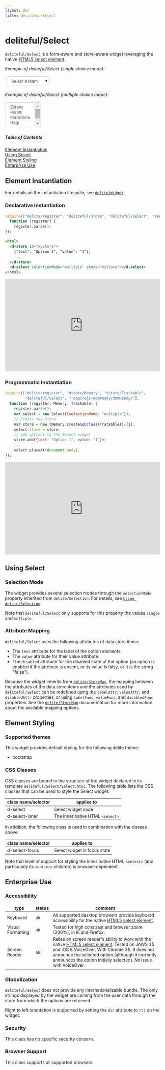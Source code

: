 ```yaml
---
layout: doc
title: deliteful/Select
---
```


# deliteful/Select

`deliteful/Select` is a form-aware and store-aware widget leveraging the native 
[HTML5 select element](http://www.w3.org/TR/html5/forms.html#the-select-element).

*Example of deliteful/Select (single choice mode):*

![Example of Select (single choice mode)](images/Select-single.png)

*Example of deliteful/Select (multiple choice mode):*

![Example of Select (multiple choice mode)](images/Select-multiple.png)


##### Table of Contents
[Element Instantiation ](#instantiation)  
[Using Select](#using)  
[Element Styling](#styling)  
[Enterprise Use](#enterprise)


<a name="instantiation"></a>
## Element Instantiation

For details on the instantiation lifecycle, see [`delite/Widget`](/delite/docs/master/Widget.md).

### Declarative Instantiation

```js
require(["delite/register", "deliteful/Store", "deliteful/Select", "requirejs-domready/domReady!"],
  function (register) {
    register.parse();
});
```

```html
<html>
  <d-store id="myStore">
    {"text": "Option 1", "value": "1"},
    ...
  </d-store>
  <d-select selectionMode="multiple" store="myStore"></d-select>
</html>
```

<iframe width="100%" height="300" allowfullscreen="allowfullscreen" frameborder="0" 
src="http://jsfiddle.net/ibmjs/nqM5G/embedded/result,js,html">
<a href="http://jsfiddle.net/ibmjs/nqM5G/">checkout the sample on JSFiddle</a></iframe>


### Programmatic Instantiation

```js
require(["delite/register", "dstore/Memory", "dstore/Trackable",
         "deliteful/Select", "requirejs-domready/domReady!"],
  function (register, Memory, Trackable) {
    register.parse();
    var select = new Select({selectionMode: "multiple"});
    // Create the store
    var store = new (Memory.createSubclass(Trackable))({});
    select.store = store;
    // add options to the Select widget
    store.add({text: "Option 1", value: "1"});
    ...
    select.placeAt(document.body);
});
```

<iframe width="100%" height="300" allowfullscreen="allowfullscreen" frameborder="0" 
src="http://jsfiddle.net/ibmjs/59LP6/embedded/result,js,html">
<a href="http://jsfiddle.net/ibmjs/59LP6/">checkout the sample on JSFiddle</a></iframe>


<a name="using"></a>
## Using Select

### Selection Mode

The widget provides several selection modes through the `selectionMode` property
inherited from `delite/Selection`.
For details, see [`Using delite/Selection`](/delite/docs/master/Selection.md#using).

Note that `deliteful/Select` only supports for this property the values `single` and
`multiple`.

### Attribute Mapping

`deliteful/Select` uses the following attributes of data store items:
* The `text` attribute for the label of the option elements.
* The `value` attribute for their value attribute.
* The `disabled` attribute for the disabled state of the option (an option is enabled
if the attribute is absent, or its value is falsy, or it is the string "false").

Because the widget inherits from [`delite/StoreMap`](/delite/docs/master/StoreMap.md), 
the mapping between the attributes of the data store items and the attributes used by 
`deliteful/Select` can be redefined using the `labelAttr`, `valueAttr`, and `disabledAttr`
properties, or using `labelFunc`, `valueFunc`, and `disabledFunc` properties. See the 
[`delite/StoreMap`](/delite/docs/master/StoreMap.md) documentation for more
information about the available mapping options.


<a name="styling"></a>
## Element Styling

### Supported themes

This widget provides default styling for the following delite theme:

* bootstrap

### CSS Classes

CSS classes are bound to the structure of the widget declared in its template `deliteful/Select/Select.html`.
The following table lists the CSS classes that can be used to style the Select widget.

|class name/selector|applies to|
|----------|----------|
|d-select|Select widget node
|d-select-inner|The inner native HTML `<select>`

In addition, the following class is used in combination with the classes above:

|class name/selector|applies to|
|----------|----------|
|d-select-focus|Select widget in focus state

Note that level of support for styling the inner native HTML `<select>` (and 
particularly its `<option>` children) is browser-dependent.

<a name="enterprise"></a>
## Enterprise Use

### Accessibility

|type|status|comment|
|----|------|-------|
|Keyboard|ok|All supported desktop browsers provide keyboard accessibility for the native [HTML5 select element](http://www.w3.org/TR/html5/forms.html#the-select-element).|
|Visual Formatting|ok|Tested for high constrast and browser zoom (200%), in IE and Firefox.|
|Screen Reader|ok|Relies on screen reader's ability to work with the native [HTML5 select element](http://www.w3.org/TR/html5/forms.html#the-select-element). Tested on JAWS 15 and iOS 8 VoiceOver. With Chrome 35, it does not announce the selected option (although it correctly announces the option initially selected). No issue with VoiceOver.|


### Globalization

`deliteful/Select` does not provide any internationalizable bundle. The only strings displayed 
by the widget are coming from the user data through the store from which the options are retrieved.

Right to left orientation is supported by setting the `dir` attribute to `rtl` on the
widget.

### Security

This class has no specific security concern.

### Browser Support

This class supports all supported browsers.
